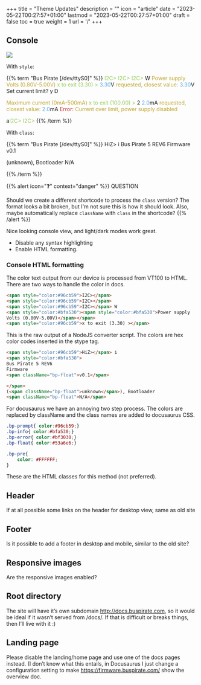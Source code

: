 +++
title = "Theme Updates"
description = ""
icon = "article"
date = "2023-05-22T00:27:57+01:00"
lastmod = "2023-05-22T00:27:57+01:00"
draft = false
toc = true
weight = 1
url = '/' 
+++

## Console

![](images/docs/cmd-toolbar.png)

With `style`:

{{% term "Bus Pirate [/dev/ttyS0]" %}}
<span style="color:#96cb59">I2C></span>
<span style="color:#96cb59">I2C></span>
<span style="color:#96cb59">I2C></span> W
<span style="color:#bfa530"><span style="color:#bfa530">Power supply
Volts (0.80V-5.00V)</span></span>
<span style="color:#96cb59">x to exit (3.30) ></span>
<span style="color:#53a6e6">3.30</span>V<span style="color:#bfa530"> requested, closest value: <span style="color:#53a6e6">3.30</span></span>V
Set current limit?
y D

<span style="color:#bfa530">Maximum current (0mA-500mA)</span>
<span style="color:#96cb59">x to exit (100.00) ></span> 2
<span style="color:#53a6e6">2.0</span>mA<span style="color:#bfa530"> requested, closest value: <span style="color:#53a6e6">2.0</span></span>mA
<span style="color:#bf3030">Error:<span style="color:#bfa530"> Current over limit, power supply disabled</span></span>

a<span style="color:#96cb59">I2C></span>
<span style="color:#96cb59">I2C></span>
{{% /term %}}

With `class`:

{{% term "Bus Pirate [/dev/ttyS0]" %}}
<span class="bp-prompt">HiZ></span> i
<span class="bp-info">
Bus Pirate 5 REV6
Firmware 
<span class="bp-float">v0.1</span>

</span> 
(<span class="bp-float">unknown</span>), Bootloader 
<span class="bp-float">N/A</span>

{{% /term %}}

{{% alert icon="❓" context="danger" %}}
QUESTION

Should we create a different shortcode to process the `class` version? The
format looks a bit broken, but I'm not sure this is how it should look. Also,
maybe automatically replace `className` with `class` in the shortcode?
{{% /alert %}}

Nice looking console view, and light/dark modes work great.
- Disable any syntax highlighting
- Enable HTML formatting. 

### Console HTML formatting

The color text output from our device is processed from VT100 to HTML. There are two ways to handle the color in docs.

```html
<span style="color:#96cb59">I2C></span>
<span style="color:#96cb59">I2C></span>
<span style="color:#96cb59">I2C></span> W
<span style="color:#bfa530"><span style="color:#bfa530">Power supply
Volts (0.80V-5.00V)</span></span>
<span style="color:#96cb59">x to exit (3.30) ></span>
```
This is the raw output of a NodeJS converter script. The colors are hex color codes inserted in the stype tag.

```html
<span style="color:#96cb59">HiZ></span> i
<span style="color:#bfa530">
Bus Pirate 5 REV6
Firmware 
<span className="bp-float">v0.1</span>

</span> 
(<span className="bp-float">unknown</span>), Bootloader 
<span className="bp-float">N/A</span>

```

For docusaurus we have an annoying two step process. The colors are replaced by className and the class names are added to docusaurus CSS.

```css
.bp-prompt{ color:#96cb59;} 
.bp-info{ color:#bfa530;} 
.bp-error{ color:#bf3030;} 
.bp-float{ color:#53a6e6;}

.bp-pre{
	color: #FFFFFF;
}
```

These are the HTML classes for this method (not preferred).

## Header
If at all possible some links on the header for desktop view, same as old site

## Footer
Is it possible to add a footer in desktop and mobile, similar to the old site?

## Responsive images
Are the responsive images enabled?

## Root directory
The site will have it’s own subdomain  http://docs.buspirate.com, so it would be ideal if it wasn’t served from /docs/. If that is difficult or breaks things, then I’ll live with it :)

## Landing page
Please disable the landing/home page and use one of the docs pages instead. (I don’t know what this entails, in Docusaurus I just change a configuration setting to make https://firmware.buspirate.com/ show the overview doc.

